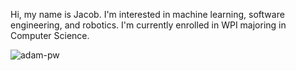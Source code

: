 Hi, my name is Jacob.
I'm interested in machine learning, software engineering, and robotics.
I'm currently enrolled in WPI majoring in Computer Science.


<img align="center"
    src="https://github-readme-stats.vercel.app/api/top-langs?username=adam-pw&show_icons=true&locale=en&bg_color=0d1117&text_color=ffffff&layout=compact"
    alt="adam-pw" 
    bg_color=#808080/>
